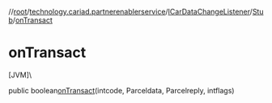 //[root](../../../../index.md)/[technology.cariad.partnerenablerservice](../../index.md)/[ICarDataChangeListener](../index.md)/[Stub](index.md)/[onTransact](on-transact.md)

# onTransact

[JVM]\

public boolean[onTransact](on-transact.md)(intcode, Parceldata, Parcelreply, intflags)
